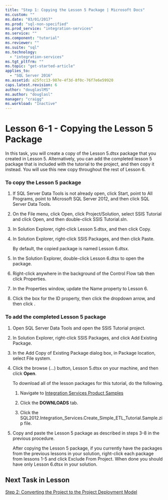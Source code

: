 ```yaml
---
title: "Step 1: Copying the Lesson 5 Package | Microsoft Docs"
ms.custom: ""
ms.date: "03/01/2017"
ms.prod: "sql-non-specified"
ms.prod_service: "integration-services"
ms.service: ""
ms.component: "tutorial"
ms.reviewer: ""
ms.suite: "sql"
ms.technology: 
  - "integration-services"
ms.tgt_pltfrm: ""
ms.topic: "get-started-article"
applies_to: 
  - "SQL Server 2016"
ms.assetid: a25fcc13-987e-4f3d-8f0c-76f7e6e59920
caps.latest.revision: 6
author: "douglaslMS"
ms.author: "douglasl"
manager: "craigg"
ms.workload: "Inactive"
---
```

# Lesson 6-1 - Copying the Lesson 5 Package
In this task, you will create a copy of the Lesson 5.dtsx package that you created in Lesson 5. Alternatively, you can add the completed lesson 5 package that is included with the tutorial to the project, and then copy it instead. You will use this new copy throughout the rest of Lesson 6.  
  
### To copy the Lesson 5 package  
  
1.  If SQL Server Data Tools is not already open, click Start, point to All Programs, point to Microsoft SQL Server 2012, and then click SQL Server Data Tools.  
  
2.  On the File menu, click Open, click Project/Solution, select SSIS Tutorial and click Open, and then double-click SSIS Tutorial.sln.  
  
3.  In Solution Explorer, right-click Lesson 5.dtsx, and then click Copy.  
  
4.  In Solution Explorer, right-click SSIS Packages, and then click Paste.  
  
    By default, the copied package is named Lesson 6.dtsx.  
  
5.  In the Solution Explorer, double-click Lesson 6.dtsx to open the package.  
  
6.  Right-click anywhere in the background of the Control Flow tab then click Properties.  
  
7.  In the Properties window, update the Name property to Lesson 6.  
  
8.  Click the box for the ID property, then click the dropdown arrow, and then click <Generate New ID>.  
  
### To add the completed Lesson 5 package  
  
1.  Open SQL Server Data Tools and open the SSIS Tutorial project.  
  
2.  In Solution Explorer, right-click SSIS Packages, and click Add Existing Package.  
  
3.  In the Add Copy of Existing Package dialog box, in Package location, select File system.  
  
4.  Click the browse (…) button, Lesson 5.dtsx on your machine, and then click **Open**.  
  
    To download all of the lesson packages for this tutorial, do the following.  
  
    1.  Navigate to [Integration Services Product Samples](http://go.microsoft.com/fwlink/?LinkId=275027)  
  
    2.  Click the **DOWNLOADS** tab.  
  
    3.  Click the SQL2012.Integration_Services.Create_Simple_ETL_Tutorial.Sample.zip file.  
  
5.  Copy and paste the Lesson 5 package as described in steps 3-8 in the previous procedure.  
  
    After copying the Lesson 5 package, if you currently have the packages from the previous lessons in your solution, right-click each package from lessons 1-5 and click Exclude From Project. When done you should have only Lesson 6.dtsx in your solution.  
  
## Next Task in Lesson  
[Step 2: Converting the Project to the Project Deployment Model](../integration-services/lesson-6-2-converting-the-project-to-the-project-deployment-model.md)  
  
